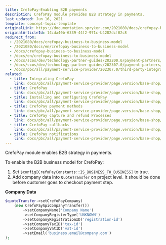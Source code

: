```yaml
---
title: CrefoPay—Enabling B2B payments
description: CrefoPay module provides B2B strategy in payments.
last_updated: Jun 16, 2021
template: concept-topic-template
originalLink: https://documentation.spryker.com/2021080/docs/crefopay-business-to-business-model
originalArticleId: 14cda40b-6339-44f2-971c-b4282dcf02c8
redirect_from:
  - /2021080/docs/crefopay-business-to-business-model
  - /2021080/docs/en/crefopay-business-to-business-model
  - /docs/crefopay-business-to-business-model
  - /docs/en/crefopay-business-to-business-model
  - /docs/scos/dev/technology-partner-guides/202200.0/payment-partners/crefopay/crefopay-enabling-b2b-payments.html
  - /docs/scos/dev/technology-partner-guides/202307.0/payment-partners/crefopay/crefopay-enabling-b2b-payments.html
  - /docs/pbc/all/payment-service-provider/202307.0/third-party-integrations/crefopay/crefopay-enable-b2b-payments.html
related:
  - title: Integrating CrefoPay
    link: docs/pbc/all/payment-service-provider/page.version/base-shop/third-party-integrations/crefopay/integrate-crefopay.html
  - title: CrefoPay
    link: docs/pbc/all/payment-service-provider/page.version/base-shop/third-party-integrations/crefopay/crefopay.html
  - title: Installing and configuring CrefoPay
    link: docs/pbc/all/payment-service-provider/page.version/base-shop/third-party-integrations/crefopay/install-and-configure-crefopay.html
  - title: CrefoPay payment methods
    link: docs/pbc/all/payment-service-provider/page.version/base-shop/third-party-integrations/crefopay/crefopay-payment-methods.html
  - title: CrefoPay capture and refund Processes
    link: docs/pbc/all/payment-service-provider/page.version/base-shop/third-party-integrations/crefopay/crefopay-capture-and-refund-processes.html
  - title: CrefoPay callbacks
    link: docs/pbc/all/payment-service-provider/page.version/base-shop/third-party-integrations/crefopay/crefopay-callbacks.html
  - title: CrefoPay notifications
    link: docs/pbc/all/payment-service-provider/page.version/base-shop/third-party-integrations/crefopay/crefopay-notifications.html
---
```


CrefoPay module enables B2B strategy in payments.

To enable the B2B business model for CrefoPay:

1. Set `$config[CrefoPayConstants::IS_BUSINESS_TO_BUSINESS]` to true.
2. Add company data into `QuoteTransfer` on project level. It should be done before customer goes to checkout payment step.

**Company Data**

```php
$quoteTransfer->setCrefoPayCompany(
    (new CrefoPayApiCompanyTransfer())
        ->setCompanyName('Company Name')
        ->setCompanyRegisterType('UNKNOWN')
        ->setCompanyRegistrationID('registration-id')
        ->setCompanyTaxID('tax-id')
        ->setCompanyVatID('vat-id')
        ->setEmail('business.email@company.com')
);
```
